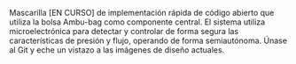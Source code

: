 Mascarilla [EN CURSO] de implementación rápida de código abierto que utiliza la bolsa Ambu-bag como componente central. El sistema utiliza microelectrónica para detectar y controlar de forma segura las características de presión y flujo, operando de forma semiautónoma. Únase al Git y eche un vistazo a las imágenes de diseño actuales.